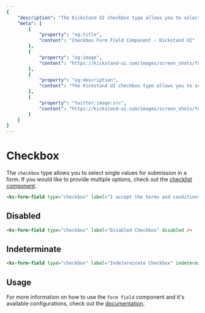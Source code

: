 ```yaml
---
{
    "description": "The Kickstand UI checkbox type allows you to select single values for submission in a form.",
    "meta": [
        {
            "property": "og:title",
            "content": "Checkbox Form Field Component - Kickstand UI"
        },
        {
            "property": "og:image",
            "content": "https://kickstand-ui.com/images/screen_shots/form-field.png"
        },
        {
            "property": "og:description",
            "content": "The Kickstand UI checkbox type allows you to select single values for submission in a form."
        },
        {
            "property": "twitter:image:src",
            "content": "https://kickstand-ui.com/images/screen_shots/form-field.png"
        }
    ]
}
---
```


# Checkbox

The `checkbox` type allows you to select single values for submission in a form. If you would like to provide multiple options, check out the [checklist component](./checklist.md).

<div class="my-xl">
    <ks-form-field type="checkbox" label="I accept the terms and conditions" />
</div>

```html
<ks-form-field type="checkbox" label="I accept the terms and conditions" />
```

## Disabled

<div class="my-xl">
    <ks-form-field type="checkbox" label="Disabled Checkbox" disabled />
</div>

```html
<ks-form-field type="checkbox" label="Disabled Checkbox" disabled />
```

## Indeterminate

<div class="my-xl">
    <ks-form-field type="checkbox" label="Indeterminate Checkbox" indeterminate />
</div>

```html
<ks-form-field type="checkbox" label="Indeterminate Checkbox" indeterminate />
```

## Usage

For more information on how to use the `form field` component and it's available configurations, check out the [documentation](./form-field.md).
